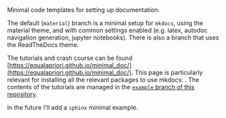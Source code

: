 Minimal code templates for setting up documentation.

The default (`material`) branch is a minimal setup for `mkdocs`, using the material theme, and with common settings enabled (e.g. latex, autodoc navigation generation, jupyter notebooks). There is also a branch that uses the ReadTheDocs theme.

The tutorials and crash course can be found [https://equalapriori.github.io/minimal_doc/](https://equalapriori.github.io/minimal_doc/). This page is particularly relevant for installing all the relevant packages to use mkdocs: . The contents of the tutorials are managed in the [`example` branch of this repository](https://github.com/EqualAPriori/minimal_doc/tree/example).

In the future I'll add a `sphinx` minimal example.
